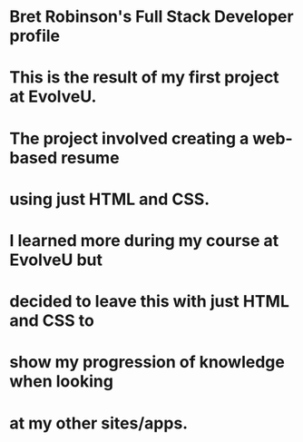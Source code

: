 # Bret Robinson's Full Stack Developer profile

# This is the result of my first project at EvolveU.
# The project involved creating a web-based resume
# using just HTML and CSS.

# I learned more during my course at EvolveU but
# decided to leave this with just HTML and CSS to
# show my progression of knowledge when looking
# at my other sites/apps.
